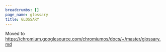 ```yaml
---
breadcrumbs: []
page_name: glossary
title: GLOSSARY
---
```


Moved to
<https://chromium.googlesource.com/chromiumos/docs/+/master/glossary.md>
